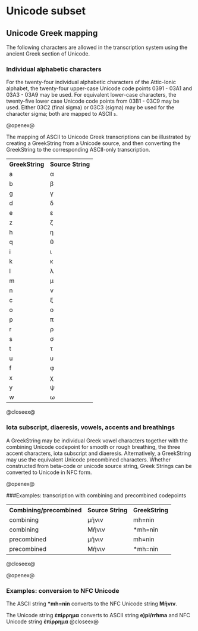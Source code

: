 # Unicode subset #



## Unicode Greek mapping ##

The following characters are allowed in the transcription system using the ancient Greek section of Unicode.

### Individual alphabetic characters ###



For the twenty-four individual alphabetic characters of the Attic-Ionic alphabet, the
twenty-four upper-case Unicode code points 0391 - 03A1 and 03A3 - 03A9 may be used.  For equivalent lower-case characters, the  twenty-five lower case Unicode code points from 03B1 - 03C9 may be used.  Either 03C2 (final sigma) or 03C3 (sigma) may be used for the character sigma;  both are mapped to ASCII `s`.


@openex@

The mapping of ASCII to Unicode Greek transcriptions can be illustrated by creating a GreekString from a Unicode source, and then converting the GreekString to the corresponding ASCII-only transcription.

<table concordion:execute="#result = getBetaForUnicode(#src2)">

<tr>
	  <th concordion:assertEquals="#result">GreekString</th>
	   <th concordion:set="#src2">Source String</th>
	</tr>

<tr><td>a</td><td>α</td></tr>
<tr><td>b</td><td>β</td></tr>
<tr><td>g</td><td>γ</td></tr>
<tr><td>d</td><td>δ</td></tr>
<tr><td>e</td><td>ε</td></tr>
<tr><td>z</td><td>ζ</td></tr>
<tr><td>h</td><td>η</td></tr>
<tr><td>q</td><td>θ</td></tr>
<tr><td>i</td><td>ι</td></tr>
<tr><td>k</td><td>κ</td></tr>
<tr><td>l</td><td>λ</td></tr>
<tr><td>m</td><td>μ</td></tr>
<tr><td>n</td><td>ν</td></tr>
<tr><td>c</td><td>ξ</td></tr>
<tr><td>o</td><td>ο</td></tr>
<tr><td>p</td><td>π</td></tr>
<tr><td>r</td><td>ρ</td></tr>
<tr><td>s</td><td>σ</td></tr>
<tr><td>t</td><td>τ</td></tr>
<tr><td>u</td><td>υ</td></tr>
<tr><td>f</td><td>φ</td></tr>
<tr><td>x</td><td>χ</td></tr>
<tr><td>y</td><td>ψ</td></tr>
<tr><td>w</td><td>ω</td></tr>
</table>

@closeex@

### Iota subscript, diaeresis, vowels, accents and breathings ###



A GreekString may be individual Greek vowel characters together with the combining Unicode codepoint for smooth or rough breathing,  the three accent characters, iota subscript and diaeresis.  Alternatively, a GreekString may use the equivalent Unicode precombined characters.  Whether constructed from beta-code or unicode source string, Greek Strings can be converted to Unicode in NFC form.

@openex@

###Examples: transcription with combining and precombined codepoints


<table concordion:execute="#result = getBetaForUnicode(#src)">

<tr>
	  <th>Combining/precombined</th>
	  <th concordion:set="#src">Source String</th>
	  <th concordion:assertEquals="#result">GreekString</th>
	</tr>

<tr>
	  <td>combining</td>
	  <td>μῆνιν</td>
	  <td>mh=nin</td>
	</tr>
<tr>
	  <td>combining</td>
	  <td>Μῆνιν</td>
	  <td>*mh=nin</td>
	</tr>

<tr>
	  <td>precombined</td>
	  <td>μῆνιν</td>
	  <td>mh=nin</td>
	</tr>
	  
<tr>
	  <td>precombined</td>
	  <td>Μῆνιν</td>
	  <td>*mh=nin</td>
	</tr>
	
</table>



@closeex@





@openex@


### Examples:  conversion to NFC Unicode ###


The ASCII string <strong concordion:set="#beta1">*mh=nin</strong> converts to the NFC Unicode string <strong concordion:assertEquals="asUnicode(#beta1)">Μῆνιν</strong>.


The Unicode string <strong concordion:set="#u1">ἐπίρρημα</strong> converts to ASCII string <strong concordion:assertEquals="getBetaForUnicode(#u1)">e)pi/rrhma</strong> and NFC Unicode string 
<strong concordion:assertEquals="uForU(#u1)">ἐπίρρημα</strong>
@closeex@

